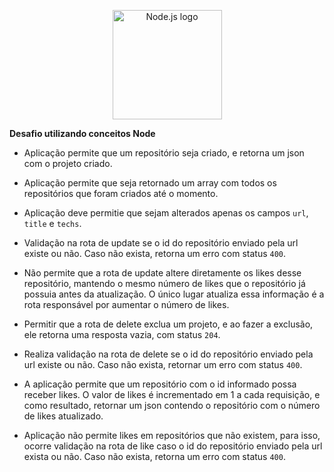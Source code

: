 <p align="center">
  <a title="node.js authors / Public domain" href="https://commons.wikimedia.org/wiki/File:Node.js_logo.svg"><img width="175" alt="Node.js logo" src="https://upload.wikimedia.org/wikipedia/commons/thumb/d/d9/Node.js_logo.svg/512px-Node.js_logo.svg.png"></a>


**Desafio utilizando conceitos Node**

- Aplicação permite que um repositório seja criado, e retorna um json com o projeto criado.

- Aplicação permite que seja retornado um array com todos os repositórios que foram criados até o momento.

- Aplicação deve permitie que sejam alterados apenas os campos `url`, `title` e `techs`.

- Validação na rota de update se o id do repositório enviado pela url existe ou não. Caso não exista, retorna um erro com status `400`.

- Não permite que a rota de update altere diretamente os likes desse repositório, mantendo o mesmo número de likes que o repositório já possuia antes da atualização. O único lugar atualiza essa informação é a rota responsável por aumentar o número de likes.

- Permitir que a rota de delete exclua um projeto, e ao fazer a exclusão, ele retorna uma resposta vazia, com status `204`.

- Realiza validação na rota de delete se o id do repositório enviado pela url existe ou não. Caso não exista, retornar um erro com status `400`.

- A aplicação permite que um repositório com o id informado possa receber likes. O valor de likes é incrementado em 1 a cada requisição, e como resultado, retornar um json contendo o repositório com o número de likes atualizado.

- Aplicação não permite likes em repositórios que não existem, para isso, ocorre validação na rota de like caso o id do repositório enviado pela url exista ou não. Caso não exista, retorna um erro com status `400`.


